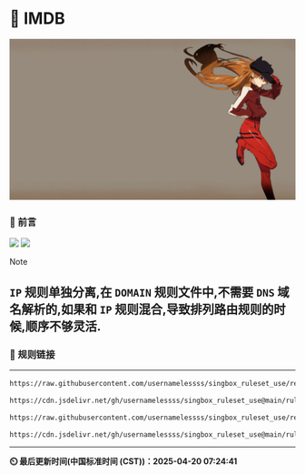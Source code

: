 
# 🧸 IMDB
![](https://raw.githubusercontent.com/usernamelessss/picture-bed/main/images/202504042256831.jpg)
### 📣 前言
![](https://shields.io/badge/-移除重复规则-ff69b4) ![](https://shields.io/badge/-IP&nbsp;规则单独存放不与&nbsp;DOMAIN&nbsp;等混合-green)
> [!NOTE]
**`IP` 规则单独分离,在 `DOMAIN` 规则文件中,不需要 `DNS` 域名解析的,如果和 `IP` 规则混合,导致排列路由规则的时候,顺序不够灵活.**
---

###  🔗 规则链接
---

```url
https://raw.githubusercontent.com/usernamelessss/singbox_ruleset_use/refs/heads/main/rule/IMDB/IMDB_No_IP.json
```

```url
https://cdn.jsdelivr.net/gh/usernamelessss/singbox_ruleset_use@main/rule/IMDB/IMDB_No_IP.json
```

```url
https://raw.githubusercontent.com/usernamelessss/singbox_ruleset_use/refs/heads/main/rule/IMDB/IMDB_No_IP.srs
```

```url
https://cdn.jsdelivr.net/gh/usernamelessss/singbox_ruleset_use@main/rule/IMDB/IMDB_No_IP.srs
```

---
**⏲️ 最后更新时间(中国标准时间 (CST))：2025-04-20 07:24:41**